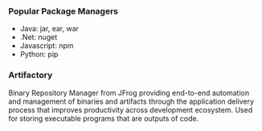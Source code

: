 ### Popular Package Managers

- Java: jar, ear, war
- .Net: nuget
- Javascript: npm
- Python: pip

### Artifactory

Binary Repository Manager from JFrog providing end-to-end automation and management of binaries and artifacts through the application delivery process that improves productivity across development ecosystem. Used for storing executable programs that are outputs of code.
